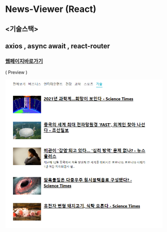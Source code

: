# News-Viewer (React)

## <기술스택>

## axios , async await , react-router

### [웹페이지바로가기](https://wondonghwi.github.io/News-View/)

( Preview ) <br/>
 
![](news_view.png)
